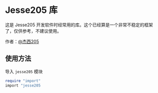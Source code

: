 # Jesse205 库

这是 Jesse205 开发软件时经常用的库。这个已经算是一个非常不稳定的框架了，仅供参考，不建议使用。

作者：[@杰西205](http://www.coolapk.com/u/1432137)

## 使用方法

导入 `jesse205` 模块

``` lua
require "import"
import "jesse205
```
